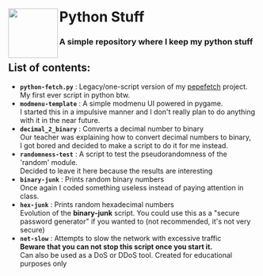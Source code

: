 <div>
<img align="left" src="https://cdn3.iconfinder.com/data/icons/logos-and-brands-adobe/512/267_Python-512.png" height="100px">
<h1><b>Python Stuff</b></h1>
<h3>A simple repository where I keep my python stuff</h3align=>
</div>

## List of contents:
  - <b>`python-fetch.py`</b> : Legacy/one-script version of my [pepefetch](https://github.com/PepeBigotes/pepefetch) project. My first ever script in python btw.  
  - <b>`modmenu-template`</b> : A simple modmenu UI powered in pygame.  
  I started this in a impulsive manner and I don't really plan to do anything with it in the near future.
  - <b>`decimal_2_binary`</b> : Converts a decimal number to binary  
  Our teacher was explaining how to convert decimal numbers to binary,  
  I got bored and decided to make a script to do it for me instead.
  - <b>`randomness-test`</b> : A script to test the pseudorandomness of the 'random' module.  
  Decided to leave it here because the results are interesting
  - <b>`binary-junk`</b> : Prints random binary numbers  
  Once again I coded something useless instead of paying attention in class.
  - <b>`hex-junk`</b> : Prints random hexadecimal numbers  
  Evolution of the <b>binary-junk</b> script. You could use this as a "secure password generator" if you wanted to (not recommended, it's not very secure)
  - <b>`net-slow`</b> : Attempts to slow the network with excessive traffic  
  **Beware that you can not stop this script once you start it.**  
  Can also be used as a DoS or DDoS tool. Created for educational purposes only
